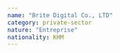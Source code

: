 ```yaml
---
name: "Brite Digital Co., LTD"
category: private-sector
nature: "Entreprise"
nationality: KHM
---
```

